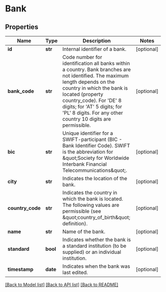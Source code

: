 # Bank

## Properties
Name | Type | Description | Notes
------------ | ------------- | ------------- | -------------
**id** | **str** | Internal identifier of a bank.  | [optional] 
**bank_code** | **str** | Code number for identification all banks within a country. Bank branches are not identified. The maximum length depends on the country in which the bank is located (property country_code). For &#39;DE&#39; 8 digits; for &#39;AT&#39; 5 digits; for &#39;PL&#39; 8 digits. For any other country 10 digits are permissible. | [optional] 
**bic** | **str** | Unique identifier for a SWIFT-participant (BIC - Bank Identifier Code). SWIFT is the abbreviation for \&quot;Society for Worldwide Interbank Financial Telecommunications\&quot;. | [optional] 
**city** | **str** | Indicates the location of the bank. | [optional] 
**country_code** | **str** | Indicates the country in which the bank is located. The following values are permissible (see \&quot;country_of_birth\&quot; definition). | [optional] 
**name** | **str** | Name of the bank. | [optional] 
**standard** | **bool** | Indicates whether the bank is a standard institution (to be supplied) or an individual institution. | [optional] 
**timestamp** | **date** | Indicates when the bank was last edited. | [optional] 

[[Back to Model list]](../README.md#documentation-for-models) [[Back to API list]](../README.md#documentation-for-api-endpoints) [[Back to README]](../README.md)


